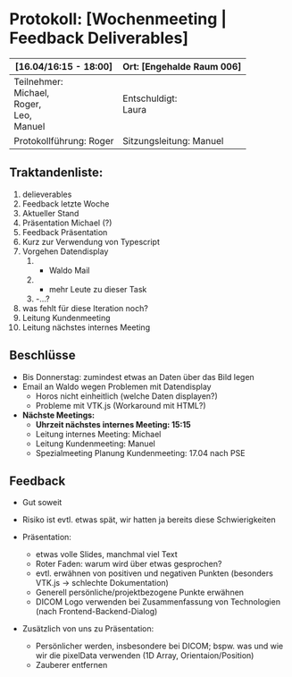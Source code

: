 # Protokoll: [Wochenmeeting | Feedback Deliverables]

| [16.04/16:15 - 18:00]                    | Ort: [Engehalde Raum 006]  |
| ---------------------------------- | ----------------------- |
| Teilnehmer:<br />Michael,<br />Roger,<br />Leo,<br />Manuel | Entschuldigt:<br />Laura   |
| Protokollführung: Roger          | Sitzungsleitung: Manuel |

## Traktandenliste:


1. delieverables
2. Feedback letzte Woche
3. Aktueller Stand
4. Präsentation Michael (?)
5. Feedback Präsentation
6. Kurz zur Verwendung von Typescript
7. Vorgehen Datendisplay
   1. * Waldo Mail
   2. * mehr Leute zu dieser Task
   3. -…?
8. was fehlt für diese Iteration noch?
9. Leitung Kundenmeeting
10. Leitung nächstes internes Meeting

## Beschlüsse

* Bis Donnerstag: zumindest etwas an Daten über das Bild legen
* Email an Waldo wegen Problemen mit Datendisplay
  * Horos nicht einheitlich (welche Daten displayen?)
  * Probleme mit VTK.js (Workaround mit HTML?)
* **Nächste Meetings:**
  * **Uhrzeit nächstes internes Meeting: 15:15**
  * Leitung internes Meeting: Michael
  * Leitung Kundenmeeting: Manuel
  * Spezialmeeting Planung Kundenmeeting: 17.04 nach PSE

## Feedback

* Gut soweit
* Risiko ist evtl. etwas spät, wir hatten ja bereits diese Schwierigkeiten
* Präsentation:
   * etwas volle Slides, manchmal viel Text
   * Roter Faden: warum wird über etwas gesprochen?
   * evtl. erwähnen von positiven und negativen Punkten (besonders VTK.js -> schlechte Dokumentation)
   * Generell persönliche/projektbezogene Punkte erwähnen
   * DICOM Logo verwenden bei Zusammenfassung von Technologien (nach Frontend-Backend-Dialog)

* Zusätzlich von uns zu Präsentation:
  * Persönlicher werden, insbesondere bei DICOM; bspw. was und wie wir die pixelData verwenden (1D Array, Orientaion/Position)
  * Zauberer entfernen
